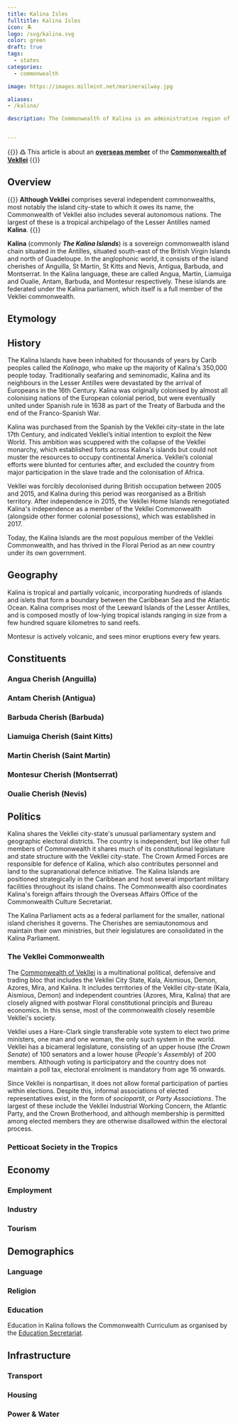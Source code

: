 ```yaml
---
title: Kalina Isles
fulltitle: Kalina Isles
icon: 🏝
logo: /svg/kalina.svg
color: green
draft: true
tags:
  - states
categories:
  - commonwealth

image: https://images.millmint.net/marinerailway.jpg

aliases:
- /kalina/

description: The Commonwealth of Kalina is an administrative region of the Commonwealth of Vekllei, a utopian country created by Hobart Phillips.


---
```

{{<note>}}
߷ This article is about an [**overseas member**](/vekllei/#administrative-divisions) of the [**Commonwealth of Vekllei**](/factbook/vekllei)
{{</note>}}

## Overview

{{<note panel >}}
**Although Vekllei** comprises several independent commonwealths, most notably the island city-state to which it owes its name, the Commonwealth of Vekllei also includes several autonomous nations. The largest of these is a tropical archipelago of the Lesser Antilles named **Kalina**.
{{</note>}}

**Kalina** (commonly ***The Kalina Islands***) is a sovereign commonwealth island chain situated in the Antilles, situated south-east of the British Virgin Islands and north of Guadeloupe. In the anglophonic world, it consists of the island cherishes of Anguilla, St Martin, St Kitts and Nevis, Antigua, Barbuda, and Montserrat. In the Kalina language, these are called Angua, Martin, Liamuiga and Oualie, Antam, Barbuda, and Montesur respectively. These islands are federated under the Kalina parliament, which itself is a full member of the Vekllei commonwealth.


## Etymology

## History

The Kalina Islands have been inhabited for thousands of years by Carib peoples called the *Kalinago*, who make up the majority of Kalina's 350,000 people today. Traditionally seafaring and seminomadic, Kalina and its neighbours in the Lesser Antilles were devastated by the arrival of Europeans in the 16th Century. Kalina was originally colonised by almost all colonising nations of the European colonial period, but were eventually united under Spanish rule in 1638 as part of the Treaty of Barbuda and the end of the Franco-Spanish War.

Kalina was purchased from the Spanish by the Vekllei city-state in the late 17th Century, and indicated Vekllei’s initial intention to exploit the New World. This ambition was scuppered with the collapse of the Vekllei monarchy, which established forts across Kalina's islands but could not muster the resources to occupy continental America. Vekllei’s colonial efforts were blunted for centuries after, and excluded the country from major participation in the slave trade and the colonisation of Africa.

Vekllei was forcibly decolonised during British occupation between 2005 and 2015, and Kalina during this period was reorganised as a British territory. After independence in 2015, the Vekllei Home Islands renegotiated Kalina's independence as a member of the Vekllei Commonwealth (alongside other former colonial posessions), which was established in 2017.

Today, the Kalina Islands are the most populous member of the Vekllei Commonwealth, and has thrived in the Floral Period as an new country under its own government.


## Geography

Kalina is tropical and partially volcanic, incorporating hundreds of islands and islets that form a boundary between the Caribbean Sea and the Atlantic Ocean. Kalina comprises most of the Leeward Islands of the Lesser Antilles, and is composed mostly of low-lying tropical islands ranging in size from a few hundred square kilometres to sand reefs.

Montesur is actively volcanic, and sees minor eruptions every few years.

## Constituents

### Angua Cherish (Anguilla)

### Antam Cherish (Antigua)

### Barbuda Cherish (Barbuda)

### Liamuiga Cherish (Saint Kitts)

### Martin Cherish (Saint Martin)

### Montesur Cherish (Montserrat)

### Oualie Cherish (Nevis)

## Politics

Kalina shares the Vekllei city-state's unusual parliamentary system and geographic electoral districts. The country is independent, but like other full members of Commonwealth it shares much of its constitutional legislature and state structure with the Vekllei city-state. The Crown Armed Forces are responsible for defence of Kalina, which also contributes personnel and land to the supranational defence initiative. The Kalina Islands are positioned strategically in the Caribbean and host several important military facilities throughout its island chains. The Commonwealth also coordinates Kalina's foreign affairs through the Overseas Affairs Office of the Commonwealth Culture Secretariat.

The Kalina Parliament acts as a federal parliament for the smaller, national island cherishes it governs. The Cherishes are semiautonomous and maintain their own ministries, but their legislatures are consolidated in the Kalina Parliament.

### The Vekllei Commonwealth

The [Commonwealth of Vekllei](/factbook/society/government/#parliament-of-the-commonwealth) is a multinational political, defensive and trading bloc that includes the Vekllei City State, Kala, Aismious, Demon, Azores, Mira, and Kalina. It includes territories of the Vekllei city-state (Kala, Aismious, Demon) and independent countries (Azores, Mira, Kalina) that are closely aligned with postwar Floral constitutional principls and Bureau economics. In this sense, most of the commonwealth closely resemble Vekllei's society.

Vekllei uses a Hare-Clark single transferable vote system to elect two prime ministers, one man and one woman, the only such system in the world. Vekllei has a bicameral legislature, consisting of an upper house (the *Crown Senate*) of 100 senators and a lower house (*People's Assembly*) of 200 members. Although voting is participatory and the country does not maintain a poll tax, electoral enrolment is mandatory from age 16 onwards.

Since Vekllei is nonpartisan, it does not allow formal participation of parties within elections. Despite this, informal associations of elected representatives exist, in the form of *sociopartit*, or *Party Associations*. The largest of these include the Vekllei Industrial Working Concern, the Atlantic Party, and the Crown Brotherhood, and although membership is permitted among elected members they are otherwise disallowed within the electoral process.

### Petticoat Society in the Tropics

## Economy

### Employment

### Industry

### Tourism

## Demographics

### Language

### Religion

### Education

Education in Kalina follows the Commonwealth Curriculum as organised by the [Education Secretariat](/factbook/society/government/#commonwealth-education-secretariat).

## Infrastructure

### Transport

### Housing

### Power & Water
